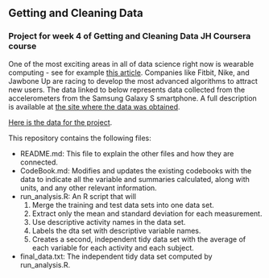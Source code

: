 ## Getting and Cleaning Data

### Project for week 4 of Getting and Cleaning Data JH Coursera course

One of the most exciting areas in all of data science right now is wearable computing - see for example [this article](http://www.insideactivitytracking.com/data-science-activity-tracking-and-the-battle-for-the-worlds-top-sports-brand/). Companies like Fitbit, Nike, and Jawbone Up are racing to develop the most advanced algorithms to attract new users. The data linked to below represents data collected from the accelerometers from the Samsung Galaxy S smartphone. A full description is available at [the site where the data was obtained](http://archive.ics.uci.edu/ml/datasets/Human+Activity+Recognition+Using+Smartphones).

[Here is the data for the project](https://d396qusza40orc.cloudfront.net/getdata%2Fprojectfiles%2FUCI%20HAR%20Dataset.zip).

This repository contains the following files:
* README.md: This file to explain the other files and how they are connected.
* CodeBook.md: Modifies and updates the existing codebooks with the data to indicate all the variable and summaries calculated, along with units, and any other relevant information.
* run_analysis.R: An R script that will 
  1. Merge the training and test data sets into one data set.
  2. Extract only the mean and standard deviation for each measurement.
  3. Use descriptive activity names in the data set.
  4. Labels the dta set with descriptive variable names.
  5. Creates a second, independent tidy data set with the average of each variable for each activity and each subject.
* final_data.txt: The independent tidy data set computed by run_analysis.R.
